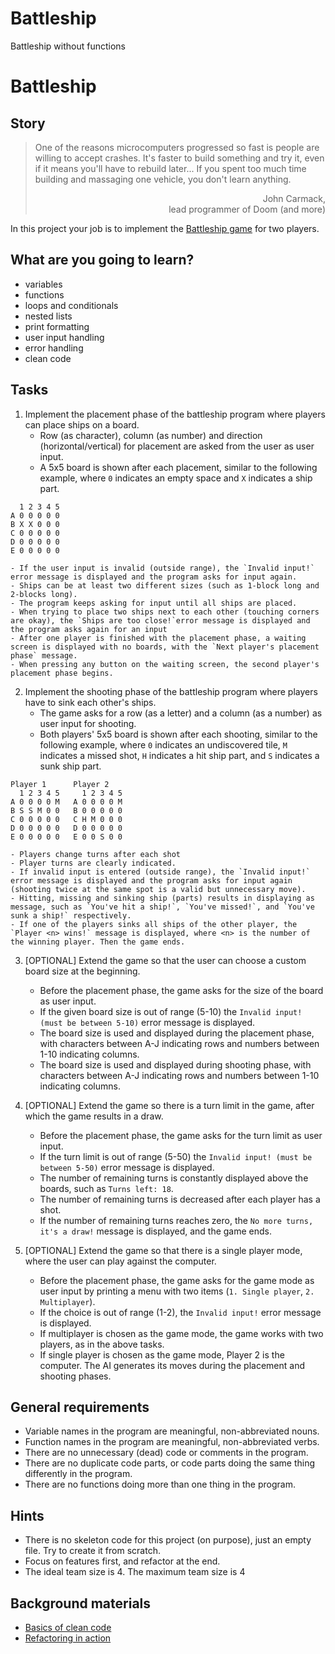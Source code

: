 # Battleship
Battleship without functions

# Battleship

## Story

> One of the reasons microcomputers progressed so fast is people are willing to
> accept crashes. It's faster to build something and try it, even if it means
> you'll have to rebuild later... If you spent too much time building and
> massaging one vehicle, you don't learn anything.
> <div style="text-align:right">John Carmack,<br>lead programmer of Doom (and more)</div>

In this project your job is to implement the [Battleship game](https://en.wikipedia.org/wiki/Battleship_%28game%29) for two players.

## What are you going to learn?

- variables
- functions
- loops and conditionals
- nested lists
- print formatting
- user input handling
- error handling
- clean code


## Tasks

1. Implement the placement phase of the battleship program where players can place ships on a board.
    - Row (as character), column (as number) and direction (horizontal/vertical) for placement are asked from the user as user input.
    - A 5x5 board is shown after each placement, similar to the following example,
where `0` indicates an empty space and `X` indicates a ship part.
```
  1 2 3 4 5
A 0 0 0 0 0
B X X 0 0 0
C 0 0 0 0 0
D 0 0 0 0 0
E 0 0 0 0 0
```
    - If the user input is invalid (outside range), the `Invalid input!` error message is displayed and the program asks for input again.
    - Ships can be at least two different sizes (such as 1-block long and 2-blocks long).
    - The program keeps asking for input until all ships are placed.
    - When trying to place two ships next to each other (touching corners are okay), the `Ships are too close!`error message is displayed and the program asks again for an input
    - After one player is finished with the placement phase, a waiting screen is displayed with no boards, with the `Next player's placement phase` message.
    - When pressing any button on the waiting screen, the second player's placement phase begins.

2. Implement the shooting phase of the battleship program where players have to sink each other's ships.
    - The game asks for a row (as a letter) and a column (as a number) as user input for shooting.
    - Both players' 5x5 board is shown after each shooting, similar to
the following example, where `0` indicates an undiscovered tile,
`M` indicates a missed shot, `H` indicates a hit ship part,
 and `S` indicates a sunk ship part.
```
Player 1      Player 2
  1 2 3 4 5     1 2 3 4 5
A 0 0 0 0 M   A 0 0 0 0 M
B S S M 0 0   B 0 0 0 0 0
C 0 0 0 0 0   C H M 0 0 0
D 0 0 0 0 0   D 0 0 0 0 0
E 0 0 0 0 0   E 0 0 S 0 0
```
    - Players change turns after each shot
    - Player turns are clearly indicated.
    - If invalid input is entered (outside range), the `Invalid input!` error message is displayed and the program asks for input again (shooting twice at the same spot is a valid but unnecessary move).
    - Hitting, missing and sinking ship (parts) results in displaying as message, such as `You've hit a ship!`, `You've missed!`, and `You've sunk a ship!` respectively.
    - If one of the players sinks all ships of the other player, the `Player <n> wins!` message is displayed, where <n> is the number of the winning player. Then the game ends.

3. [OPTIONAL] Extend the game so that the user can choose a custom board size at the beginning.
    - Before the placement phase, the game asks for the size of the board as user input.
    - If the given board size is out of range (5-10) the `Invalid input! (must be between 5-10)` error message is displayed.
    - The board size is used and displayed during the placement phase, with characters between A-J indicating rows and numbers between 1-10 indicating columns.
    - The board size is used and displayed during shooting phase, with characters between A-J indicating rows and numbers between 1-10 indicating columns.

4. [OPTIONAL] Extend the game so there is a turn limit in the game, after which the game results in a draw.
    - Before the placement phase, the game asks for the turn limit as user input.
    - If the turn limit is out of range (5-50) the `Invalid input! (must be between 5-50)` error message is displayed.
    - The number of remaining turns is constantly displayed above the boards, such as `Turns left: 18`.
    - The number of remaining turns is decreased after each player has a shot.
    - If the number of remaining turns reaches zero, the `No more turns, it's a draw!` message is displayed, and the game ends.

5. [OPTIONAL] Extend the game so that there is a single player mode, where the user can play against the computer.
    - Before the placement phase, the game asks for the game mode as user input by printing a menu with two items (`1. Single player`, `2. Multiplayer`).
    - If the choice is out of range (1-2), the `Invalid input!` error message is displayed.
    - If multiplayer is chosen as the game mode, the game works with two players, as in the above tasks.
    - If single player is chosen as the game mode, Player 2 is the computer. The AI generates its moves during the placement and shooting phases.

## General requirements

- Variable names in the program are meaningful, non-abbreviated nouns.
- Function names in the program are meaningful, non-abbreviated verbs.
- There are no unnecessary (dead) code or comments in the program.
- There are no duplicate code parts, or code parts doing the same thing differently in the program.
- There are no functions doing more than one thing in the program.

## Hints

- There is no skeleton code for this project (on purpose), just an empty file.
  Try to create it from scratch.
- Focus on features first, and refactor at the end.
- The ideal team size is 4. The maximum team size is 4

## Background materials

- <i class="far fa-exclamation"></i> [Basics of clean code](project/curriculum/materials/competencies/clean-code.md.html)
- <i class="far fa-exclamation"></i> [Refactoring in action](project/curriculum/materials/competencies/clean-code/refactoring.md.html)
